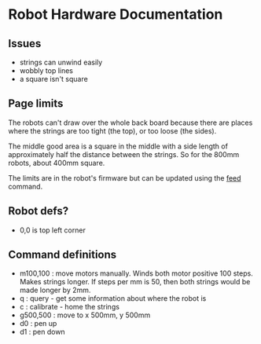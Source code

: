 # Robot Hardware Documentation

## Issues

* strings can unwind easily
* wobbly top lines
* a square isn't square


## Page limits

The robots can't draw over the whole back board because there are places where the strings are too tight (the top), or too loose (the sides). 

The middle good area is a square in the middle with a side length of approximately half the distance between the strings. So for the 800mm robots, about 400mm square.

The limits are in the robot's firmware but can be updated using the [feed](../client/README.md) command.

## Robot defs?

* 0,0 is top left corner

## Command definitions

* m100,100 : move motors manually. Winds both motor positive 100 steps. Makes strings longer. If steps per mm is 50, then both strings would be made longer by 2mm.
* q : query - get some information about where the robot is
* c : calibrate - home the strings
* g500,500 : move to x 500mm, y 500mm
* d0 : pen up
* d1 : pen down
